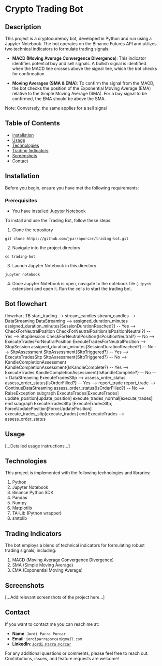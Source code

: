 # Crypto Trading Bot

## Description

This project is a cryptocurrency bot, developed in Python and run using a Jupyter Notebook. The bot operates on the Binance Futures API and utilizes two technical indicators to formulate trading signals:

- **MACD (Moving Average Convergence Divergence)**: This indicator identifies potential buy and sell signals. A bullish signal is identified when the MACD line crosses above the signal line, which the bot checks for confirmation.

- **Moving Averages (SMA & EMA)**: To confirm the signal from the MACD, the bot checks the position of the Exponential Moving Average (EMA) relative to the Simple Moving Average (SMA). For a buy signal to be confirmed, the EMA should be above the SMA.

Note: Conversely, the same applies for a sell signal

## Table of Contents

- [Installation](#installation)
- [Usage](#usage)
- [Technologies](#technologies)
- [Trading Indicators](#trading-indicators)
- [Screenshots](#screenshots)
- [Contact](#contact)

## Installation
Before you begin, ensure you have met the following requirements:

### Prerequisites

- You have installed [Jupyter Notebook](https://jupyter.org/install)

To install and use the Trading Bot, follow these steps:


1. Clone the repository
```
git clone https://github.com/jparraporcar/trading-bot.git
```

2. Navigate into the project directory
```
cd trading-bot
```

3. Launch Jupyter Notebook in this directory
```
jupyter notebook
```

4. Once Jupyter Notebook is open, navigate to the notebook file (`.ipynb` extension) and open it.
Run the cells to start the trading bot.

## Bot flowchart

flowchart TB
    start_trading --> stream_candles
    stream_candles --> DataStreaming
    DataStreaming --> assigned_duration_minutes
    assigned_duration_minutes{SessionDurationReached?} -- Yes --> CheckForNeutralPosition
    CheckForNeutralPosition{IsPositionNeutral?} -- Yes --> StopSession
    CheckForNeutralPosition{IsPositionNeutral?} -- No --> ExecuteTradesForNeutralPosition
    ExecuteTradesForNeutralPosition --> StopSession
    assigned_duration_minutes{SessionDurationReached?} -- No --> SltpAssessment
    SltpAssessment{SltpTriggered?} -- Yes --> ExecuteTradesSltp
    SltpAssessment{SltpTriggered?} -- No --> KandleCompletionAssessment
    KandleCompletionAssessment{IsKandleComplete?} -- Yes --> ExecuteTrades
    KandleCompletionAssessment{IsKandleComplete?} -- No --> DataStreaming
    ExecuteTradesSltp --> assess_order_status
    assess_order_status{IsOrderFilled?} -- Yes --> report_trade
    report_trade --> ContinueDataStreaming
    assess_order_status{IsOrderFilled?} -- No --> RaiseException
    subgraph ExecuteTrades[ExecuteTrades]
        update_position[update_position]
        execute_trades_normal[execute_trades]
    end
    subgraph ExecuteTradesSltp [ExecuteTradesSltp]
        ForceUpdatePosition[ForceUpdatePosition]
        execute_trades_sltp[execute_trades]
    end
    ExecuteTrades --> assess_order_status

## Usage

[...Detailed usage instructions...]

## Technologies

This project is implemented with the following technologies and libraries:

1. Python
2. Jupyter Notebook
3. Binance Python SDK
4. Pandas
5. Numpy
6. Matplotlib
7. TA-Lib (Python wrapper)
8. smtplib

## Trading Indicators

The bot employs a blend of technical indicators for formulating robust trading signals, including:

1. MACD (Moving Average Convergence Divergence)
2. SMA (Simple Moving Average)
3. EMA (Exponential Moving Average)

## Screenshots

[...Add relevant screenshots of the project here...]

## Contact

If you want to contact me you can reach me at:

- **Name**: `Jordi Parra Porcar`
- **Email**: `jordiparraporcar@gmail.com`
- **LinkedIn**: [`Jordi Parra Porcar`](https://www.linkedin.com/in/jordiparraporcar/)

For any additional questions or comments, please feel free to reach out. Contributions, issues, and feature requests are welcome!

